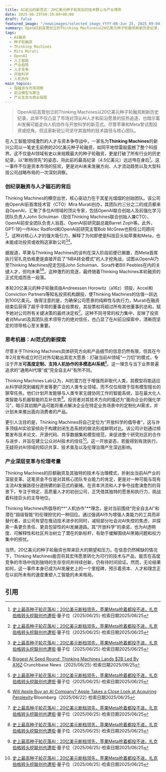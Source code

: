 ```yaml
---
title: AI前沿的新范式：20亿美元种子轮背后的技术野心与产业博弈
date: 2025-06-25T09:10:04+08:00
draft: false
featured_image: "/newsimages/selected_image_YYYY-06-Jun 25, 2025_09-04-48-193.jpg"
summary: OpenAI前高管创立的Thinking Machines以20亿美元种子轮融资刷新历史纪录，此举不仅凸显了市场对顶尖AI人才和前沿愿景的狂热追逐，也暗示着AI发展可能走向人机协作与开放科学的新范式。尽管苹果和Meta曾试图投资或挖角，但这家新锐公司坚守其独特的技术路径与核心团队。
tags: 
  - AI融资
  - 种子轮融资
  - Thinking Machines
  - Mira Murati
  - OpenAI
  - 人工智能
  - 产业趋势
  - 人才竞争
  - 开放科学
  - 人机协作
main_topics: 
  - 投融资与市场洞察
  - 前沿模型与算法
  - 产业生态与商业版图
---
```


> OpenAI前高管创立的Thinking Machines以20亿美元种子轮融资刷新历史纪录，此举不仅凸显了市场对顶尖AI人才和前沿愿景的狂热追逐，也暗示着AI发展可能走向人机协作与开放科学的新范式。尽管苹果和Meta曾试图投资或挖角，但这家新锐公司坚守其独特的技术路径与核心团队。

在人工智能领域激烈的人才与资本争夺战中，一家名为**Thinking Machines**的新兴公司以一笔史无前例的20亿美元种子轮融资，如同平地惊雷般震撼了整个科技界。这不仅是AI领域有史以来规模最大的种子轮融资，更是打破了所有行业的历史纪录，以“断档领先”的姿态，将此前的最高纪录（4.5亿美元）远远甩在身后[^1]。这一事件不仅是资本市场的狂欢，更是对AI未来发展方向、人才流动趋势以及大型科技公司战略布局的一次深刻洞察。

### 创纪录融资与人才磁石的背后

Thinking Machines的横空出世，核心驱动力在于其星光熠熠的创始团队。该公司由OpenAI前首席技术官（CTO）Mira Murati创办，其团队约三分之二的成员都来自OpenAI，汇聚了多位AI领域的顶尖专家，包括OpenAI联合创始人及前强化学习团队负责人John Schulman（现任Thinking Machines联合创始人兼CTO）、OpenAI前安全团队负责人翁荔、OpenAI前研究副总裁Barret Zoph等。此外，GPT-1的一作Alec Radford和OpenAI前研究主管Bob McGrew也担任公司顾问[^1]。这种对核心人才的强大吸引力，解释了为何即使是科技巨头如苹果和Meta，也未能成功投资或收购这家新公司[^1][^2]。

据报道，苹果与Thinking Machines的谈判在深入阶段前便已搁置，而Meta首席执行官扎克伯格更是直接开启了“NBA转会模式”的人才挖角战，试图从OpenAI乃至Thinking Machines挖走包括John Schulman、Sora作者Bill Peebles在内的关键人才，但均未果[^1][^3]。这种激烈的竞逐，最终随着Thinking Machines本轮融资的正式完成而告一段落。

本轮20亿美元的种子轮融资由Andreessen Horowitz（a16z）领投，Accel和Conviction Partners等知名投资机构跟投，使Thinking Machines的估值一跃达到100亿美元。值得注意的是，为确保公司愿景的纯粹性与执行力，Murati在融资结束后获得了超乎寻常的董事会投票权，其投票权将超过所有其他董事的总和，赋予她对公司所有关键决策的最终决定权[^1]。这种不同寻常的权力集中，反映了投资者对Murati及其团队技术领导力的绝对信任，也凸显了在AI前沿探索中，清晰而坚定的领导核心至关重要。

### 思考机器：AI范式的新探索

尽管关于Thinking Machines具体研究方向和产品细节的信息仍然有限，但其在今年2月宣布成立时已对外勾勒出其宏大愿景：打破当前AI领域“一刀切”的模式，专注于开发**可高度定制、支持人机协作的多模态AI系统**[^1]。这一理念与当下业界普遍追求的“通用AI代理”或“完全自主AI”有所不同。

Thinking Machines Lab认为，AI的潜力在于增强而非取代人类，其模型将能适应从科学研究到编程开发等更广泛的人类专业领域，而不仅仅局限于现有模型擅长的狭窄任务。他们计划开发能够与人类专家无缝协同工作的智能系统，旨在最大化人类智能与机器智能的互补优势[^1]。投资者对其技术方向的描述为“面向企业的强化学习”，暗示其初期产品可能将重点解决企业在特定业务场景中的定制化AI需求，并计划未来推出面向消费者的产品。

更引人注目的是，Thinking Machines将自己定位为“开放科学的倡导者”，这与许多顶级AI实验室倾向于构建封闭生态系统的做法形成鲜明对比。该公司计划通过频繁发布技术论文、开源代码、共享数据集和模型规范，来促进整个研究社区的合作与进步，并旨在建立公众对AI技术的信任[^1]。这一开放姿态，若能得到有效执行，无疑将对AI领域的知识共享、技术普及以及伦理治理产生深远影响。

### 产业深层变革与伦理考量

Thinking Machines的巨额融资及其独特的技术与治理模式，折射出当前AI产业的深层变革。这笔资金不仅是对其核心团队专业能力的肯定，更是对一种可能与现有主流AI发展路径分道扬镳的新范式的豪赌。在资本洪流和人才争夺战愈演愈烈的背景下，专注于特定、高质量人才的初创公司，正凭借其独特的愿景和执行力，挑战着科技巨头的主导地位。

Thinking Machines所倡导的**“人机协作”**理念，是对当前围绕“完全自主AI”和潜在“超级智能”的伦理担忧的一种回应。通过强调AI作为增强人类能力的工具而非替代者，该公司有望在推动技术进步的同时，减轻部分社会对AI失控的焦虑，并探索一条更负责任、更具包容性的AI发展道路。其“开放科学”的承诺，也为AI透明度、可解释性和社区共治树立了潜在的新标杆，有助于缓解围绕AI黑箱问题和权力集中的担忧。

当然，20亿美元的种子轮融资也带来巨大的期望和压力。在信息仍然稀缺的情况下，Thinking Machines能否将其宏伟愿景转化为可行的技术与产品，能否在高度竞争的市场中找到独特的生存空间并持续创新，仍有待时间验证。然而，无论结果如何，这一事件本身已成为AI发展史上的一个里程碑，预示着资本、人才和理念正在以前所未有的速度重塑人工智能的未来格局。

## 引用
[^1]: <a href="https://36kr.com/p/3351183455103878" target="_blank">史上最高种子轮花落AI：20亿美元断档领先，苹果Meta抢着都投不进，扎克伯格转头挖联创也遭拒</a>·量子位（2025/06/25）·检索日期2025/06/25
[^2]: <a href="https://news.crunchbase.com/venture/biggest-seed-round-ai-thinking-machines-mira-murati/" target="_blank">Biggest AI Seed Round: Thinking Machines Lands $2B Led By A16Z</a>·Crunchbase News（2025/06/25）·检索日期2025/06/25
[^3]: <a href="https://www.bloomberg.com/news/newsletters/2025-06-22/will-apple-buy-an-ai-company-apple-takes-a-close-look-at-acquiring-perplexity-mc7m98q9" target="_blank">Will Apple Buy an AI Company? Apple Takes a Close Look at Acquiring Perplexity</a>·Bloomberg（2025/06/22）·检索日期2025/06/25
[^4]: <a href="https://www.wsj.com/tech/ai/meta-ai-recruiting-mark-zuckerberg-5c231f75" target="_blank">Meta’s AI Talent Grab Is So Intense It’s Like NBA Free Agency</a>·The Wall Street Journal（2025/06/25）·检索日期2025/06/25
[^5]: <a href="https://finance.sina.com.cn/roll/2025-06-24/doc-infccywq6778260.shtml" target="_blank">苹果Meta抢着都投不进，扎克伯格转头挖联创也遭拒</a>·新浪财经（2025/06/24）·检索日期2025/06/25
[^6]: <a href="https://portal.sina.com.hk/technology/sina/2025/06/25/1222689/%E5%8F%B2%E4%B8%8A%E6%9C%80%E9%AB%98%E7%A8%AE%E5%AD%90%E8%BC%AA%E8%8A%B1%E8%90%BDai%EF%BC%9A20%E5%84%84%E7%BE%8E%E5%85%83%E6%96%B7%E6%AA%94%E9%A0%98%E5%85%88%EF%BC%8C%E8%98%8B%E6%9E%9Cmeta%E6%90%B6/" target="_blank">史上最高種子輪花落AI：20億美元斷檔領先，蘋果Meta搶著都投不進</a>·新浪香港科技（2025/06/25）·检索日期2025/06/25
[^7]: <a href="https://i.ifeng.com/c/8kRmOf6en4P" target="_blank">伟大的起点无法被计划</a>·凤凰网（2025/06/25）·检索日期2025/06/25
[^8]: <a href="https://www.jfdaily.com/news/detail?id=934913" target="_blank">扎克伯格为AI竞赛招兵买马，高薪挖人和洽谈收购“双管齐下”</a>·解放日报（2025/06/25）·检索日期2025/06/25
